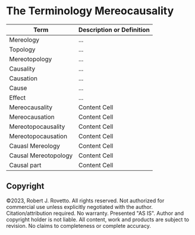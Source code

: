 # The Terminology Mereocausality

| Term  | Description or Definition |
| ------------- | ------------- |
| Mereology  | ...  |
| Topology  | ...  |
| Mereotopology  | ...  |
| Causality  | ...  |
| Causation  | ...  |
| Cause  | ...  |
| Effect  | ...  |
| Mereocausality  | Content Cell  |
| Mereocausation | Content Cell  |
| Mereotopocausality | Content Cell  |
| Mereotopocausation  | Content Cell  |
| Cauasl Mereology | Content Cell  |
| Causal Mereotopology | Content Cell  |
| Causal part | Content Cell  |
















## Copyright
©2023, Robert J. Rovetto. All rights reserved.
Not authorized for commercial use unless explicitly negotiated with the author. Citation/attribution required.
No warranty. Presented "AS IS". Author and copyright holder is not liable. All content, work and products are subject to revision. No claims to completeness or complete accuracy.
